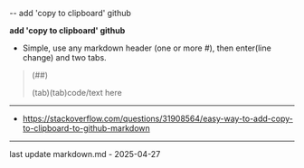 -- add 'copy to clipboard' github

**add 'copy to clipboard' github**

- Simple, use any markdown header (one or more #), then enter(line change) and two tabs.

>
> (##)
>>
> (tab)(tab)code/text here
>
___
- https://stackoverflow.com/questions/31908564/easy-way-to-add-copy-to-clipboard-to-github-markdown
____

last update markdown.md - 2025-04-27
